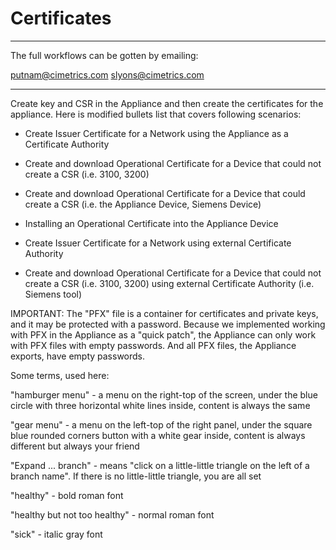 # Certificates
-------------------------------------------------------------
The full workflows can be gotten by emailing:

putnam@cimetrics.com
slyons@cimetrics.com

--------------------------------------------------------------
Create key and CSR in the Appliance and then create the certificates for the appliance. Here is modified bullets list that covers following scenarios:

* Create Issuer Certificate for a Network using the Appliance as a Certificate Authority

* Create and download Operational Certificate for a Device that could not create a CSR (i.e. 3100, 3200)

* Create and download Operational Certificate for a Device that could create a CSR (i.e. the Appliance Device, Siemens Device)

* Installing an Operational Certificate into the Appliance Device

* Create Issuer Certificate for a Network using external Certificate Authority

* Create and download Operational Certificate for a Device that could not create a CSR (i.e. 3100, 3200) using external Certificate Authority (i.e. Siemens tool)

IMPORTANT: The "PFX" file is a container for certificates and private keys, and it may be protected with a password. Because we implemented working with PFX in the Appliance as a "quick patch", the Appliance can only work with PFX files with empty passwords. And all PFX files, the Appliance exports, have empty passwords.

Some terms, used here:

"hamburger menu" - a menu on the right-top of the screen, under the blue circle with three horizontal white lines inside, content is always the same

"gear menu" - a menu on the left-top of the right panel, under the square blue rounded corners button with a white gear inside, content is always different but always your friend

"Expand ... branch" - means "click on a little-little triangle on the left of a branch name". If there is no little-little triangle, you are all set

"healthy" - bold roman font

"healthy but not too healthy" - normal roman font

"sick" - italic gray font

